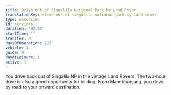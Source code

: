 ```yaml
---
title: Drive out of Singalila National Park by Land Rover
translationKey: drive-out-of-singalila-national-park-by-land-rover
type: excursion
id: services
duration: '02:00'
startTime: ''
transfer: 0
daysOfOperation: 127
vehicle: 1
guide: 0
dayAtLeisure: 1
active: 1
---
```

You drive back out of Singalila NP in the vintage Land Rovers. The two-hour drive is also a good opportunity for birding. From Manebhanjang, you drive by road to your onward destination.